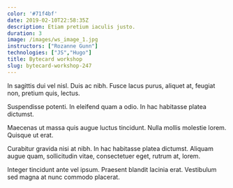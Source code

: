 ```yaml
---
color: '#71f4bf'
date: 2019-02-10T22:58:35Z
description: Etiam pretium iaculis justo.
duration: 3
image: /images/ws_image_1.jpg
instructors: ["Rozanne Gunn"]
technologies: ["JS","Hugo"]
title: Bytecard workshop
slug: bytecard-workshop-247
---
```

In sagittis dui vel nisl. Duis ac nibh. Fusce lacus purus, aliquet at, feugiat non, pretium quis, lectus.

Suspendisse potenti. In eleifend quam a odio. In hac habitasse platea dictumst.

Maecenas ut massa quis augue luctus tincidunt. Nulla mollis molestie lorem. Quisque ut erat.

Curabitur gravida nisi at nibh. In hac habitasse platea dictumst. Aliquam augue quam, sollicitudin vitae, consectetuer eget, rutrum at, lorem.

Integer tincidunt ante vel ipsum. Praesent blandit lacinia erat. Vestibulum sed magna at nunc commodo placerat.
